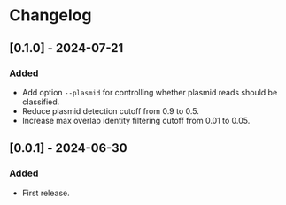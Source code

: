# Changelog
## [0.1.0] - 2024-07-21
### Added
- Add option `--plasmid` for controlling whether plasmid reads should be classified.
- Reduce plasmid detection cutoff from 0.9 to 0.5.
- Increase max overlap identity filtering cutoff from 0.01 to 0.05.


## [0.0.1] - 2024-06-30
### Added
- First release.
